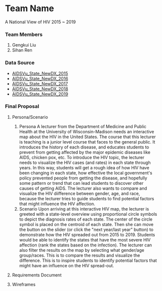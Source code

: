 # Team Name
A National View of HIV 2015 ~ 2019
### Team Members
1. Gengkui Liu
2. Sihan Ren
### Data Source
* [AIDSVu_State_NewDX_2015](https://aidsvu.org/resources/#/datasets?years=2015&locations=state&data_types=new-diagnoses)
* [AIDSVu_State_NewDX_2016](https://aidsvu.org/resources/#/datasets?years=2016&locations=state&data_types=new-diagnoses)
* [AIDSVu_State_NewDX_2017](https://aidsvu.org/resources/#/datasets?years=2017&locations=state&data_types=new-diagnoses)
* [AIDSVu_State_NewDX_2018](https://aidsvu.org/resources/#/datasets?years=2018&locations=state)
* [AIDSVu_State_NewDX_2019](https://aidsvu.org/resources/#/datasets?years=2019&locations=state)
### Final Proposal
1. Persona/Scenario
    1. Persona
    A lecturer from the Department of Medicine and Public Health at the University of Wisconsin-Madison needs an interactive map about the HIV in the United States. The course that this lecturer is teaching is a junior level course that faces to the general public. It introduces the history of each disease, and educates students to prevent from getting affected by the major epidemic diseases like AIDS, chicken pox, etc. To introduce the HIV topic, the lecturer needs to visualize the HIV cases (and rates) in each state through years. In this way, students will get a rough idea of how HIV have been changing in each state, how effective the local government's policy prevented people from getting the disease, and hopefully some pattern or trend that can lead students to discover other causes of getting AIDS. The lecturer also wants to compare and visualize the HIV diifference between gender, age, and race, because the lecturer tries to guide students to find potential factors that might influence the HIV affection. 
    2. Scenario
    Upon arriving at this interactive HIV map, the lecturer is greeted with a state-level overview using proportional circle symbols to depict the diagnosis rates of each state. The center of the circle symbol is placed on the centroid of each state. Then she can move the button on the slider (or click the "next year/last year" button) to demonstrate how the HIV spreaded out from 2015 to 2019. Students would be able to identify the states that have the most severe HIV affection (rank the states based on the infection). The lecturer can also filter the results on the map by selecting what gender/age group/races. This is to compare the results and visualize the difference. This is to inspire students to identify potential factors that might have an influence on the HIV spread-out.
2. Requirements Document

3. Wireframes






